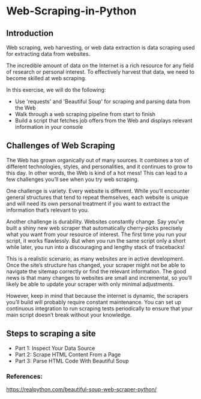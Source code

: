 # Web-Scraping-in-Python

## Introduction
Web scraping, web harvesting, or web data extraction is data scraping used for extracting data from websites.

The incredible amount of data on the Internet is a rich resource for any field of research or personal interest. To effectively harvest that data, we need to become skilled at web scraping.

In this exercise, we will do the following:
- Use 'requests' and 'Beautiful Soup' for scraping and parsing data from the Web
- Walk through a web scraping pipeline from start to finish
- Build a script that fetches job offers from the Web and displays relevant information in your console

## Challenges of Web Scraping
The Web has grown organically out of many sources. It combines a ton of different technologies, styles, and personalities, and it continues to grow to this day. In other words, the Web is kind of a hot mess! This can lead to a few challenges you’ll see when you try web scraping.

One challenge is variety. Every website is different. While you’ll encounter general structures that tend to repeat themselves, each website is unique and will need its own personal treatment if you want to extract the information that’s relevant to you.

Another challenge is durability. Websites constantly change. Say you’ve built a shiny new web scraper that automatically cherry-picks precisely what you want from your resource of interest. The first time you run your script, it works flawlessly. But when you run the same script only a short while later, you run into a discouraging and lengthy stack of tracebacks!

This is a realistic scenario, as many websites are in active development. Once the site’s structure has changed, your scraper might not be able to navigate the sitemap correctly or find the relevant information. The good news is that many changes to websites are small and incremental, so you’ll likely be able to update your scraper with only minimal adjustments.

However, keep in mind that because the internet is dynamic, the scrapers you’ll build will probably require constant maintenance. You can set up continuous integration to run scraping tests periodically to ensure that your main script doesn’t break without your knowledge.

## Steps to scraping a site
- Part 1: Inspect Your Data Source
- Part 2: Scrape HTML Content From a Page
- Part 3: Parse HTML Code With Beautiful Soup

### References:
https://realpython.com/beautiful-soup-web-scraper-python/
